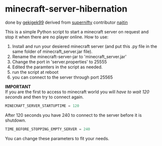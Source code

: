 # minecraft-server-hibernation
done by [gekigek99](https://github.com/gekigek99/minecraft-vanilla-server-hibernation)
derived from [supernifty](https://github.com/supernifty/port-forwarder)
contributor [najtin](https://github.com/najtin/minecraft-server-hibernation)

This is a simple Python script to start a minecraft server on request and stop it when there are no player online.
How to use:
1. Install and run your desiered minecraft server (and put this .py file in the same folder of minecraft_server.jar file).
2. Rename the minecraft-server-jar to 'minecraft_server.jar'
3. Change the port in 'server.properties' to 25555
4. Edited the paramters in the script as needed. 
5. run the script at reboot
6. you can connect to the server through port 25565

**IMPORTANT**	
If you are the first to access to minecraft world you will *have to wait 120 seconds* and then try to connect again.
```Python
MINECRAFT_SERVER_STARTUPTIME = 120 
```
After 120 seconds you have 240 to connect to the server before it is shutdown. 
```Python
TIME_BEFORE_STOPPING_EMPTY_SERVER = 240
```
You can change these parameters to fit your needs.
